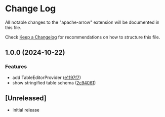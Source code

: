 # Change Log

All notable changes to the "apache-arrow" extension will be documented in this
file.

Check [Keep a Changelog](http://keepachangelog.com/) for recommendations on how
to structure this file.

## 1.0.0 (2024-10-22)


### Features

* add TableEditorProvider ([e1197f7](https://github.com/seanwu1105/vscode-apache-arrow/commit/e1197f7c9e75bd46f332ed2aec8c61e7d396ce43))
* show stringified table schema ([2c94061](https://github.com/seanwu1105/vscode-apache-arrow/commit/2c940613391bbecd1d0ceafde0d0513a2ea6b1c9))

## [Unreleased]

- Initial release
